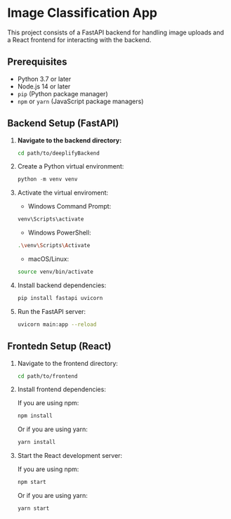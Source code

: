 # Image Classification App

This project consists of a FastAPI backend for handling image uploads and a React frontend for interacting with the backend.

## Prerequisites

- Python 3.7 or later
- Node.js 14 or later
- `pip` (Python package manager)
- `npm` or `yarn` (JavaScript package managers)

## Backend Setup (FastAPI)

1. **Navigate to the backend directory:**

   ```bash
   cd path/to/deeplifyBackend
2. Create a Python virtual environment:

   ```python
   python -m venv venv
3. Activate the virtual enviroment:

   - Windows Command Prompt:
 
   ```bash
   venv\Scripts\activate
   ```
   
   - Windows PowerShell:
 
   ```bash
   .\venv\Scripts\Activate
   ```
   - macOS/Linux:
 
   ```bash
   source venv/bin/activate
   ```
4. Install backend dependencies:
   ```bash
   pip install fastapi uvicorn
   ```
5. Run the FastAPI server:
   ```bash
   uvicorn main:app --reload
   ```
## Frontedn Setup (React)
1. Navigate to the frontend directory:
   
   ```bash
   cd path/to/frontend
   ```
2. Install frontend dependencies:
   
   If you are using npm:
   
   ```bash
   npm install
   ```

   Or if you are using yarn:
   ```bash
   yarn install
   ```
3. Start the React development server:

   If you are using npm:

   ```bash
   npm start
   ```

   Or if you are using yarn:
   
   ```bash
   yarn start
   ```
   
